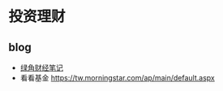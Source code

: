 # 投资理财

## blog

- [绿角财经笔记](http://greenhornfinancefootnote.blogspot.com/)
- 看看基金 https://tw.morningstar.com/ap/main/default.aspx